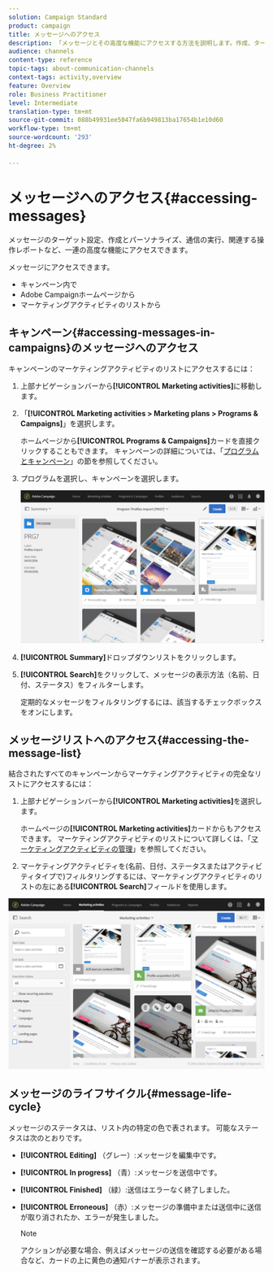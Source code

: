 ```yaml
---
solution: Campaign Standard
product: campaign
title: メッセージへのアクセス
description: 「メッセージとその高度な機能にアクセスする方法を説明します。作成、ターゲット設定、パーソナライゼーション、実行、レポートを行います。」
audience: channels
content-type: reference
topic-tags: about-communication-channels
context-tags: activity,overview
feature: Overview
role: Business Practitioner
level: Intermediate
translation-type: tm+mt
source-git-commit: 088b49931ee5047fa6b949813ba17654b1e10d60
workflow-type: tm+mt
source-wordcount: '293'
ht-degree: 2%

---
```



# メッセージへのアクセス{#accessing-messages}

メッセージのターゲット設定、作成とパーソナライズ、通信の実行、関連する操作レポートなど、一連の高度な機能にアクセスできます。

メッセージにアクセスできます。

* キャンペーン内で
* Adobe Campaignホームページから
* マーケティングアクティビティのリストから

## キャンペーン{#accessing-messages-in-campaigns}のメッセージへのアクセス

キャンペーンのマーケティングアクティビティのリストにアクセスするには：

1. 上部ナビゲーションバーから&#x200B;**[!UICONTROL Marketing activities]**&#x200B;に移動します。
1. 「**[!UICONTROL Marketing activities > Marketing plans > Programs & Campaigns]**」を選択します。

   ホームページから&#x200B;**[!UICONTROL Programs & Campaigns]**&#x200B;カードを直接クリックすることもできます。 キャンペーンの詳細については、「[プログラムとキャンペーン](../../start/using/programs-and-campaigns.md)」の節を参照してください。

1. プログラムを選択し、キャンペーンを選択します。

   ![](assets/delivery_list_1.png)

1. **[!UICONTROL Summary]**&#x200B;ドロップダウンリストをクリックします。
1. **[!UICONTROL Search]**&#x200B;をクリックして、メッセージの表示方法（名前、日付、ステータス）をフィルターします。

   定期的なメッセージをフィルタリングするには、該当するチェックボックスをオンにします。

## メッセージリストへのアクセス{#accessing-the-message-list}

結合されたすべてのキャンペーンからマーケティングアクティビティの完全なリストにアクセスするには：

1. 上部ナビゲーションバーから&#x200B;**[!UICONTROL Marketing activities]**&#x200B;を選択します。

   ホームページの&#x200B;**[!UICONTROL Marketing activities]**&#x200B;カードからもアクセスできます。 マーケティングアクティビティのリストについて詳しくは、「[マーケティングアクティビティの管理](../../start/using/marketing-activities.md#creating-a-marketing-activity)」を参照してください。

1. マーケティングアクティビティを(名前、日付、ステータスまたはアクティビティタイプで)フィルタリングするには、マーケティングアクティビティのリストの左にある&#x200B;**[!UICONTROL Search]**&#x200B;フィールドを使用します。

![](assets/delivery_list_2.png)

## メッセージのライフサイクル{#message-life-cycle}

メッセージのステータスは、リスト内の特定の色で表されます。 可能なステータスは次のとおりです。

* **[!UICONTROL Editing]** （グレー）:メッセージを編集中です。
* **[!UICONTROL In progress]** （青）:メッセージを送信中です。
* **[!UICONTROL Finished]** （緑）:送信はエラーなく終了しました。
* **[!UICONTROL Erroneous]** （赤）:メッセージの準備中または送信中に送信が取り消されたか、エラーが発生しました。

   >[!NOTE]
   >
   >アクションが必要な場合、例えばメッセージの送信を確認する必要がある場合など、カードの上に黄色の通知バナーが表示されます。
